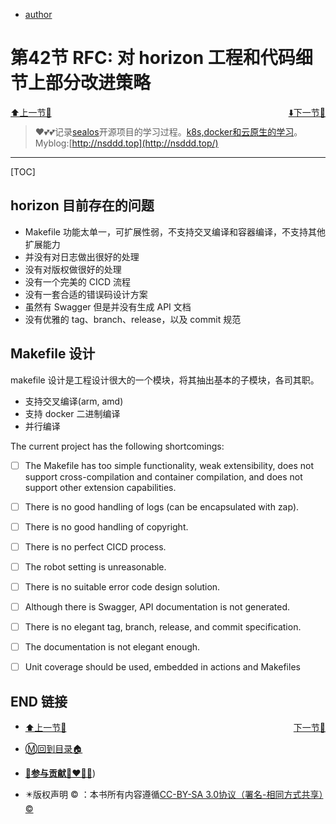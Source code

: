 + [author](http://nsddd.top)

# 第42节 RFC: 对 horizon 工程和代码细节上部分改进策略

<div><a href = '41.md' style='float:left'>⬆️上一节🔗  </a><a href = '43.md' style='float: right'>  ⬇️下一节🔗</a></div>
<br>

> ❤️💕💕记录[sealos](https://github.com/cubxxw/sealos)开源项目的学习过程。[k8s,docker和云原生的学习](https://github.com/cubxxw/sealos)。Myblog:[http://nsddd.top](http://nsddd.top/)

---
[TOC]

## horizon 目前存在的问题

+ Makefile 功能太单一，可扩展性弱，不支持交叉编译和容器编译，不支持其他扩展能力
+ 并没有对日志做出很好的处理
+ 没有对版权做很好的处理
+ 没有一个完美的 CICD 流程
+ 没有一套合适的错误码设计方案
+ 虽然有 Swagger 但是并没有生成 API 文档
+ 没有优雅的 tag、branch、release，以及 commit 规范



## Makefile 设计

makefile 设计是工程设计很大的一个模块，将其抽出基本的子模块，各司其职。

+ 支持交叉编译(arm, amd)
+ 支持 docker 二进制编译
+ 并行编译



The current project has the following shortcomings:

+ [ ] The Makefile has too simple functionality, weak extensibility, does not support cross-compilation and container compilation, and does not support other extension capabilities.
+ [ ] There is no good handling of logs (can be encapsulated with zap).
+ [ ] There is no good handling of copyright.
+ [ ] There is no perfect CICD process.
+ [ ] The robot setting is unreasonable.
+ [ ] There is no suitable error code design solution.
+ [ ] Although there is Swagger, API documentation is not generated.
+ [ ] There is no elegant tag, branch, release, and commit specification.
+ [ ] The documentation is not elegant enough.
+ [ ] Unit coverage should be used, embedded in actions and Makefiles







## END 链接

<ul><li><div><a href = '41.md' style='float:left'>⬆️上一节🔗  </a><a href = '43.md' style='float: right'>  ️下一节🔗</a></div></li></ul>

+ [Ⓜ️回到目录🏠](../README.md)

+ [**🫵参与贡献💞❤️‍🔥💖**](https://nsddd.top/archives/contributors))

+ ✴️版权声明 &copy; ：本书所有内容遵循[CC-BY-SA 3.0协议（署名-相同方式共享）&copy;](http://zh.wikipedia.org/wiki/Wikipedia:CC-by-sa-3.0协议文本) 
